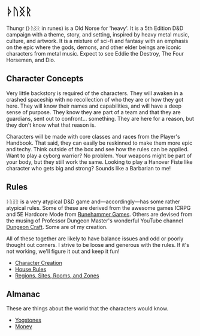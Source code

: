 # ᚦᚢᛝᚱ

Thungr (ᚦᚢᛝᚱ in runes) is a Old Norse for 'heavy'. It is a 5th Edition D&D campaign with a theme, story, and setting, inspired by heavy metal music, culture, and artwork. It is a mixture of sci-fi and fantasy with an emphasis on the epic where the gods, demons, and other elder beings are iconic characters from metal music. Expect to see Eddie the Destroy, The Four Horsemen, and Dio.

## Character Concepts

Very little backstory is required of the characters. They will awaken in a crashed spaceship with no recollection of who they are or how they got here. They will know their names and capabilities, and will have a deep sense of purpose. They know they are part of a team and that they are guardians, sent out to confront... something. They are here for a reason, but they don't know what that reason is.

Characters will be made with core classes and races from the Player's Handbook. That said, they can easily be reskinned to make them more epic and techy. Think outside of the box and see how the rules can be applied. Want to play a cyborg warrior? No problem. Your weapons might be part of your body, but they still work the same. Looking to play a Hanover Fiste like character who gets big and strong? Sounds like a Barbarian to me!

## Rules

ᚦᚢᛝᚱ is a very atypical D&D game and—accordingly—has some rather atypical rules. Some of these are derived from the awesome games ICRPG and 5E Hardcore Mode from [Runehammer Games](https://www.runehammer.online/). Others are devised from the musing of Professor Dungeon Master's wonderful YouTube channel [Dungeon Craft](https://www.youtube.com/channel/UCD6ERRdXrF2IZ0R888G8PQg). Some are of my creation.

All of these together are likely to have balance issues and odd or poorly thought out corners. I strive to be loose and generous with the rules. If it's not working, we'll figure it out and keep it fun!

- [Character Creation](character-creation)
- [House Rules](house-rules)
- [Regions, Sites, Rooms, and Zones](cards)

## Almanac

These are things about the world that the characters would know.

- [Yogstones](yogstones)
- [Money](money)
